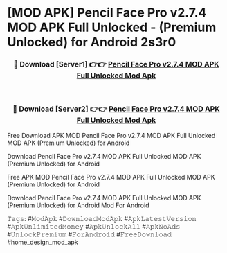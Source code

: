 # [MOD APK] Pencil Face Pro v2.7.4 MOD APK Full Unlocked - (Premium Unlocked) for Android 2s3r0



<div align="center">
<h3>🔴 Download [Server1] 👉👉 <a href="https://momento.my/?title=Pencil_Face_Pro_v2.7.4_MOD_APK_Full_Unlocked">Pencil Face Pro v2.7.4 MOD APK Full Unlocked Mod Apk</a></h3><br>

<h3>🔴 Download [Server2] 👉👉 <a href="https://momento.my/?title=Pencil_Face_Pro_v2.7.4_MOD_APK_Full_Unlocked">Pencil Face Pro v2.7.4 MOD APK Full Unlocked Mod Apk</a></h3>
</div>



Free Download APK MOD Pencil Face Pro v2.7.4 MOD APK Full Unlocked MOD APK (Premium Unlocked) for Android

Download Pencil Face Pro v2.7.4 MOD APK Full Unlocked MOD APK (Premium Unlocked) for Android

Free APK MOD Pencil Face Pro v2.7.4 MOD APK Full Unlocked MOD APK (Premium Unlocked) for Android

Download Pencil Face Pro v2.7.4 MOD APK Full Unlocked MOD APK (Premium Unlocked) for Android Mod For Android

𝚃𝚊𝚐𝚜: #𝙼𝚘𝚍𝙰𝚙𝚔 #𝙳𝚘𝚠𝚗𝚕𝚘𝚊𝚍𝙼𝚘𝚍𝙰𝚙𝚔 #𝙰𝚙𝚔𝙻𝚊𝚝𝚎𝚜𝚝𝚅𝚎𝚛𝚜𝚒𝚘𝚗 #𝙰𝚙𝚔𝚄𝚗𝚕𝚒𝚖𝚒𝚝𝚎𝚍𝙼𝚘𝚗𝚎𝚢 #𝙰𝚙𝚔𝚄𝚗𝚕𝚘𝚌𝚔𝙰𝚕𝚕 #𝙰𝚙𝚔𝙽𝚘𝙰𝚍𝚜 #𝚄𝚗𝚕𝚘𝚌𝚔𝙿𝚛𝚎𝚖𝚒𝚞𝚖 #𝙵𝚘𝚛𝙰𝚗𝚍𝚛𝚘𝚒𝚍 #𝙵𝚛𝚎𝚎𝙳𝚘𝚠𝚗𝚕𝚘𝚊𝚍 #home_design_mod_apk
